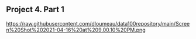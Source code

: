 ## Project 4. Part 1
https://raw.githubusercontent.com/dloumeau/data100repository/main/Screen%20Shot%202021-04-16%20at%209.00.10%20PM.png
